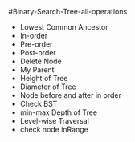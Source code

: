 #Binary-Search-Tree-all-operations

- Lowest Common Ancestor
- In-order
- Pre-order
- Post-order
- Delete Node
- My Parent
- Height of Tree
- Diameter of Tree
- Node before and after in order
- Check BST 
- min-max Depth of Tree
- Level-wise Traversal
- check node inRange
